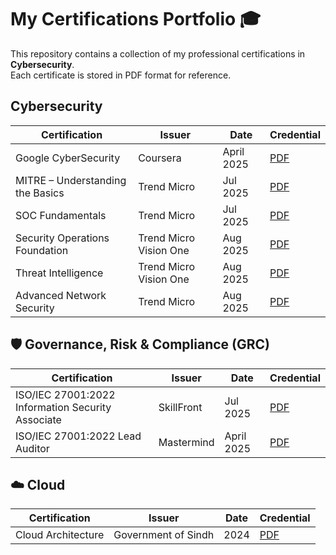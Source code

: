 # My Certifications Portfolio 🎓 

This repository contains a collection of my professional certifications in **Cybersecurity**.  
Each certificate is stored in PDF format for reference.  



## Cybersecurity

| Certification | Issuer | Date | Credential |
|---------------|--------|------|------------|
| Google CyberSecurity | Coursera | April 2025 | [PDF](./CyberSecurity/Coursera_Google_Cybersecurity.pdf) |
| MITRE – Understanding the Basics | Trend Micro | Jul 2025 | [PDF](./CyberSecurity/mitre_understanding_basics_trendmicro.pdf) |
| SOC Fundamentals | Trend Micro | Jul 2025 | [PDF](./CyberSecurity/soc_fundamentals_trendmicro.pdf) |
| Security Operations Foundation | Trend Micro Vision One | Aug 2025 | [PDF](./CyberSecurity/trendvisionone_security_ops_foundation.pdf) |
| Threat Intelligence | Trend Micro Vision One | Aug 2025 | [PDF](./CyberSecurity/trendvisionone_threat_intelligence.pdf) |
| Advanced Network Security | Trend Micro | Aug 2025 | [PDF](./CyberSecurity/trendmicro_advanced_network_security.pdf) |

## 🛡 Governance, Risk & Compliance (GRC)
| Certification | Issuer | Date | Credential |
|---------------|--------|------|------------|
| ISO/IEC 27001:2022 Information Security Associate | SkillFront | Jul 2025 | [PDF](./GRC/iso_27001_2022_Information_Secuirty_Associate.pdf) |
| ISO/IEC 27001:2022 Lead Auditor | Mastermind | April 2025 | [PDF](./GRC/ISO_IEC_27001_2022_lead_auditor.pdf) |



## ☁️ Cloud
| Certification | Issuer | Date | Credential |
|---------------|--------|------|------------|
| Cloud Architecture | Government of Sindh | 2024 | [PDF](./Cloud/cloud_architecture_sindhgovt.pdf) |

